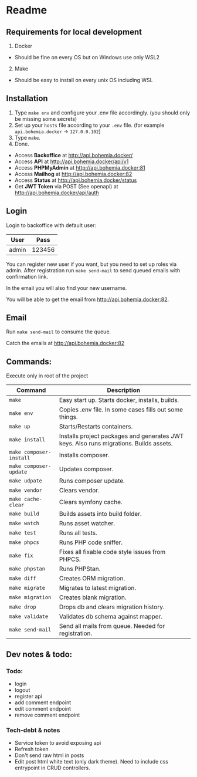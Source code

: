 # Readme

## Requirements for local development

1) Docker
  * Should be fine on every OS but on Windows use only WSL2
2) Make
  * Should be easy to install on every unix OS including WSL

## Installation

1) Type `make env` and configure your .env file accordingly. (you should only be missing some secrets)
2) Set up your `hosts` file according to your `.env` file. (for example `api.bohemia.docker` -> `127.0.0.102`)
3) Type `make`.
4) Done.

* Access **Backoffice** at <http://api.bohemia.docker/>
* Access **API** at <http://api.bohemia.docker/api/v1>
* Access **PHPMyAdmin** at <http://api.bohemia.docker:81>
* Access **Mailhog** at <http://api.bohemia.docker:82>
* Access **Status** at <http://api.bohemia.docker/status>
* Get **JWT Token** via POST (See openapi) at <http://api.bohemia.docker/api/auth>

## Login

Login to backoffice with default user:

| User  | Pass   |
|-------|--------|
| admin | 123456 |

You can register new user if you want, but you need to set up roles via admin. After registration run `make send-mail`
to send queued emails with confirmation link.

In the email you will also find your new username.

You will be able to get the email from <http://api.bohemia.docker:82>.

## Email

Run `make send-mail` to consume the queue.

Catch the emails at <http://api.bohemia.docker:82>

## Commands:

Execute only in root of the project

| Command                 | Description                                                                            |
|-------------------------|----------------------------------------------------------------------------------------|
| `make`                  | Easy start up. Starts docker, installs, builds.                                        |
| `make env`              | Copies .env file. In some cases fills out some things.                                 |
| `make up`               | Starts/Restarts containers.                                                            |
| `make install`          | Installs project packages and generates JWT keys. Also runs migrations. Builds assets. |
| `make composer-install` | Installs composer.                                                                     |
| `make composer-update`  | Updates composer.                                                                      |
| `make udpate`           | Runs composer update.                                                                  |
| `make vendor`           | Clears vendor.                                                                         |
| `make cache-clear`      | Clears symfony cache.                                                                  |
| `make build`            | Builds assets into build folder.                                                       |
| `make watch`            | Runs asset watcher.                                                                    |
| `make test`             | Runs all tests.                                                                        |
| `make phpcs`            | Runs PHP code sniffer.                                                                 |
| `make fix`              | Fixes all fixable code style issues from PHPCS.                                        |
| `make phpstan`          | Runs PHPStan.                                                                          |
| `make diff`             | Creates ORM migration.                                                                 |
| `make migrate`          | Migrates to latest migration.                                                          |
| `make migration`        | Creates blank migration.                                                               |
| `make drop`             | Drops db and clears migration history.                                                 |
| `make validate`         | Validates db schema against mapper.                                                    |
| `make send-mail`        | Send all mails from queue. Needed for registration.                                    |

## Dev notes & todo:

### Todo:

* login
* logout
* register api
* add comment endpoint
* edit comment endpoint
* remove comment endpoint

### Tech-debt & notes

* Service token to avoid exposing api
* Refresh token
* Don't send raw html in posts
* Edit post html white text (only dark theme). Need to include css entrypoint in CRUD controllers.
